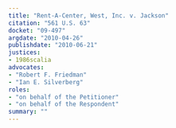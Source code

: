 ```yaml
---
title: "Rent-A-Center, West, Inc. v. Jackson"
citation: "561 U.S. 63"
docket: "09-497"
argdate: "2010-04-26"
publishdate: "2010-06-21"
justices:
- 1986scalia
advocates:
- "Robert F. Friedman"
- "Ian E. Silverberg"
roles:
- "on behalf of the Petitioner"
- "on behalf of the Respondent"
summary: ""
---
```


